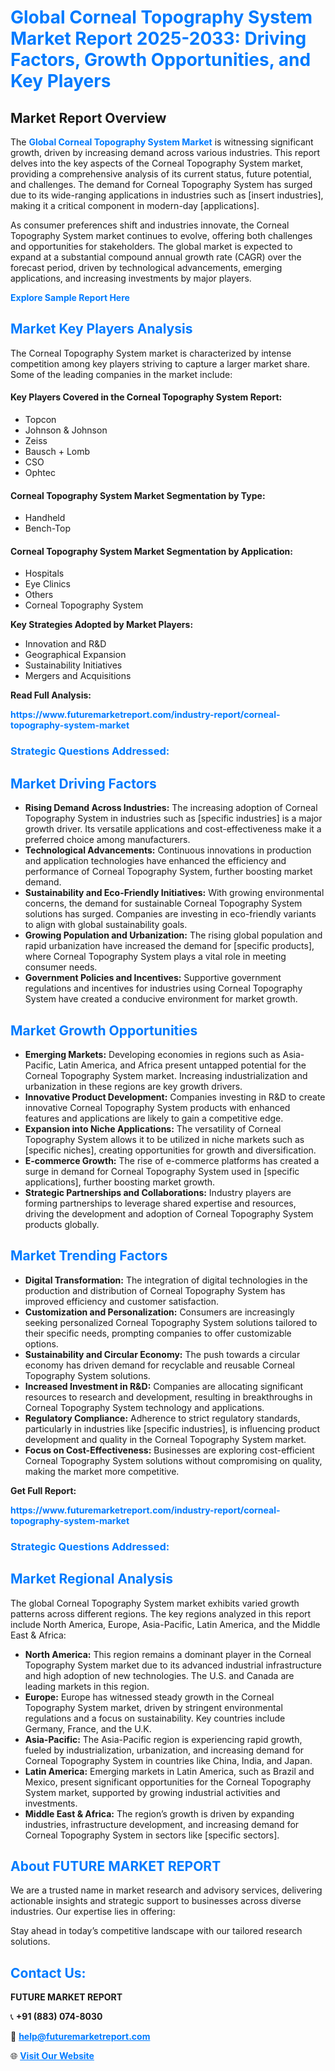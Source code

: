 <h1 style="color: #007BFF;">Global Corneal Topography System Market Report 2025-2033: Driving Factors, Growth Opportunities, and Key Players</h1>

<section id="overview">
<h2>Market Report Overview</h2>
<p>The <a href="https://www.futuremarketreport.com/industry-report/corneal-topography-system-market" style="color: #007BFF; text-decoration: none;"><strong>Global Corneal Topography System Market</strong></a> is witnessing significant growth, driven by increasing demand across various industries. This report delves into the key aspects of the Corneal Topography System market, providing a comprehensive analysis of its current status, future potential, and challenges. The demand for Corneal Topography System has surged due to its wide-ranging applications in industries such as [insert industries], making it a critical component in modern-day [applications].</p>
<p>As consumer preferences shift and industries innovate, the Corneal Topography System market continues to evolve, offering both challenges and opportunities for stakeholders. The global market is expected to expand at a substantial compound annual growth rate (CAGR) over the forecast period, driven by technological advancements, emerging applications, and increasing investments by major players.</p>
</section>

<section id="overview">
<p><a href="https://www.futuremarketreport.com/request-sample/reportId=116664" style="color: #007BFF; text-decoration: none;"><strong>Explore Sample Report Here</strong></a></p>
</section>

<section id="key-players">
<h2 style="color: #007BFF;">Market Key Players Analysis</h2>
<p>The Corneal Topography System market is characterized by intense competition among key players striving to capture a larger market share. Some of the leading companies in the market include:</p>
<h4>Key Players Covered in the Corneal Topography System Report:</h4>
<ul><li>Topcon</li><li>Johnson &amp; Johnson</li><li>Zeiss</li><li>Bausch + Lomb</li><li>CSO</li><li>Ophtec</li></ul>
<h4>Corneal Topography System Market Segmentation by Type:</h4>
<ul><li>Handheld</li><li>Bench-Top</li></ul>

<h4>Corneal Topography System Market Segmentation by Application:</h4>
<ul><li>Hospitals</li><li>Eye Clinics</li><li>Others</li><li>Corneal Topography System</li></ul>
<p><strong>Key Strategies Adopted by Market Players:</strong></p>
<ul>
<li>Innovation and R&D</li>
<li>Geographical Expansion</li>
<li>Sustainability Initiatives</li>
<li>Mergers and Acquisitions</li>
</ul>
</section>

<section>
<p><strong>Read Full Analysis: </strong></p><a href="https://www.futuremarketreport.com/industry-report/corneal-topography-system-market" style="color: #007BFF; text-decoration: none;"><strong>https://www.futuremarketreport.com/industry-report/corneal-topography-system-market</strong></a>
<h3 style="color: #007BFF;">Strategic Questions Addressed:</h3>
</section>

<section id="driving-factors">
<h2 style="color: #007BFF;">Market Driving Factors</h2>
<ul>
<li><strong>Rising Demand Across Industries:</strong> The increasing adoption of Corneal Topography System in industries such as [specific industries] is a major growth driver. Its versatile applications and cost-effectiveness make it a preferred choice among manufacturers.</li>
<li><strong>Technological Advancements:</strong> Continuous innovations in production and application technologies have enhanced the efficiency and performance of Corneal Topography System, further boosting market demand.</li>
<li><strong>Sustainability and Eco-Friendly Initiatives:</strong> With growing environmental concerns, the demand for sustainable Corneal Topography System solutions has surged. Companies are investing in eco-friendly variants to align with global sustainability goals.</li>
<li><strong>Growing Population and Urbanization:</strong> The rising global population and rapid urbanization have increased the demand for [specific products], where Corneal Topography System plays a vital role in meeting consumer needs.</li>
<li><strong>Government Policies and Incentives:</strong> Supportive government regulations and incentives for industries using Corneal Topography System have created a conducive environment for market growth.</li>
</ul>
</section>

<section id="growth-opportunities">
<h2 style="color: #007BFF;">Market Growth Opportunities</h2>
<ul>
<li><strong>Emerging Markets:</strong> Developing economies in regions such as Asia-Pacific, Latin America, and Africa present untapped potential for the Corneal Topography System market. Increasing industrialization and urbanization in these regions are key growth drivers.</li>
<li><strong>Innovative Product Development:</strong> Companies investing in R&D to create innovative Corneal Topography System products with enhanced features and applications are likely to gain a competitive edge.</li>
<li><strong>Expansion into Niche Applications:</strong> The versatility of Corneal Topography System allows it to be utilized in niche markets such as [specific niches], creating opportunities for growth and diversification.</li>
<li><strong>E-commerce Growth:</strong> The rise of e-commerce platforms has created a surge in demand for Corneal Topography System used in [specific applications], further boosting market growth.</li>
<li><strong>Strategic Partnerships and Collaborations:</strong> Industry players are forming partnerships to leverage shared expertise and resources, driving the development and adoption of Corneal Topography System products globally.</li>
</ul>
</section>

<section id="trending-factors">
<h2 style="color: #007BFF;">Market Trending Factors</h2>
<ul>
<li><strong>Digital Transformation:</strong> The integration of digital technologies in the production and distribution of Corneal Topography System has improved efficiency and customer satisfaction.</li>
<li><strong>Customization and Personalization:</strong> Consumers are increasingly seeking personalized Corneal Topography System solutions tailored to their specific needs, prompting companies to offer customizable options.</li>
<li><strong>Sustainability and Circular Economy:</strong> The push towards a circular economy has driven demand for recyclable and reusable Corneal Topography System solutions.</li>
<li><strong>Increased Investment in R&D:</strong> Companies are allocating significant resources to research and development, resulting in breakthroughs in Corneal Topography System technology and applications.</li>
<li><strong>Regulatory Compliance:</strong> Adherence to strict regulatory standards, particularly in industries like [specific industries], is influencing product development and quality in the Corneal Topography System market.</li>
<li><strong>Focus on Cost-Effectiveness:</strong> Businesses are exploring cost-efficient Corneal Topography System solutions without compromising on quality, making the market more competitive.</li>
</ul>
</section>

<section>
<p><strong>Get Full Report: </strong></p><a href="https://www.futuremarketreport.com/industry-report/corneal-topography-system-market" style="color: #007BFF; text-decoration: none;"><strong>https://www.futuremarketreport.com/industry-report/corneal-topography-system-market</strong></a>
<h3 style="color: #007BFF;">Strategic Questions Addressed:</h3>
</section>


<section id="regional-analysis">
<h2 style="color: #007BFF;">Market Regional Analysis</h2>
<p>The global Corneal Topography System market exhibits varied growth patterns across different regions. The key regions analyzed in this report include North America, Europe, Asia-Pacific, Latin America, and the Middle East & Africa:</p>
<ul>
<li><strong>North America:</strong> This region remains a dominant player in the Corneal Topography System market due to its advanced industrial infrastructure and high adoption of new technologies. The U.S. and Canada are leading markets in this region.</li>
<li><strong>Europe:</strong> Europe has witnessed steady growth in the Corneal Topography System market, driven by stringent environmental regulations and a focus on sustainability. Key countries include Germany, France, and the U.K.</li>
<li><strong>Asia-Pacific:</strong> The Asia-Pacific region is experiencing rapid growth, fueled by industrialization, urbanization, and increasing demand for Corneal Topography System in countries like China, India, and Japan.</li>
<li><strong>Latin America:</strong> Emerging markets in Latin America, such as Brazil and Mexico, present significant opportunities for the Corneal Topography System market, supported by growing industrial activities and investments.</li>
<li><strong>Middle East & Africa:</strong> The region’s growth is driven by expanding industries, infrastructure development, and increasing demand for Corneal Topography System in sectors like [specific sectors].</li>
</ul>
</section>

<footer>
<h2 style="color: #007BFF;">About FUTURE MARKET REPORT</h2>
<p>We are a trusted name in market research and advisory services, delivering actionable insights and strategic support to businesses across diverse industries. Our expertise lies in offering:</p>

<p>Stay ahead in today’s competitive landscape with our tailored research solutions.</p>

<h2 style="color: #007BFF;">Contact Us:</h2>
<p><strong>FUTURE MARKET REPORT</strong></p>
<p>📞 <strong>+91 (883) 074-8030</strong></p>
<p>📧 <strong><a href="mailto:help@futuremarketreport.com" style="color: #007BFF;">help@futuremarketreport.com</a></strong></p>
<p>🌐 <strong><a href="https://www.futuremarketreport.com/" style="color: #007BFF;">Visit Our Website</a></strong></p>
</footer>